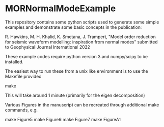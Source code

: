 # MORNormalModeExample

This repository contains some python scripts used to generate some simple examples and demonstrate some basic
concepts in the publication:

R. Hawkins, M. H. Khalid, K. Smetana, J. Trampert, "Model order reduction for seismic waveform modelling: inspiration from normal modes" submitted to Geophysical Journal International 2022

These example codes require python version 3 and numpy/scipy to be installed.

The easiest way to run these from a unix like environment is to use the Makefile provided

make

This will take around 1 minute (primarily for the eigen decomposition)

Various Figures in the manuscript can be recreated through additional make commands, e.g.

make Figure5
make Figure6
make Figure7
make FigureA1

